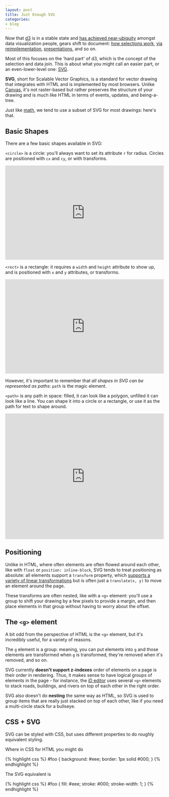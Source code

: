 ```yaml
---
layout: post
title: Just Enough SVG
categories:
- blog
---
```


Now that [d3](http://d3js.org/) is in a stable state and [has achieved near-ubiquity](https://github.com/mbostock/d3)
amongst data visualization people, gears shift to document: [how selections work](http://bost.ocks.org/mike/selection/),
[via reimplementation](http://macwright.org/mistakes/#5010465), [presentations](http://macwright.org/presentations/dcjq/),
and so on.

Most of this focuses on the 'hard part' of d3, which is the concept of
the selection and data join. This is about what you might call an easier
part, or an even-lower-level one: [SVG](http://en.wikipedia.org/wiki/Scalable_Vector_Graphics).

**SVG**, short for Scalable Vector Graphics, is a standard for vector drawing that
integrates with HTML and is implemented by most browsers. Unlike [Canvas](http://diveintohtml5.info/canvas.html),
it's not raster-based but rather preserves the structure of your drawing
and is much like HTML in terms of events, updates, and being-a-tree.

Just like [math](macwright.org/2013/03/05/math-for-pictures.html), we tend
to use a subset of SVG for most drawings: here's that.

## Basic Shapes

There are a few basic shapes available in SVG:

`<circle>` is a circle: you'll always want to set its attribute `r` for radius.
Circles are positioned with `cx` and `cy`, or with transforms.

<iframe width="100%" height="300" src="http://dabblet.com/gist/5708900" frameborder="0"></iframe>

`<rect>` is a rectangle: it requires a `width` and `height` attribute to show up,
and is positioned with `x` and `y` attributes, or transforms.

<iframe width="100%" height="300" src="http://dabblet.com/gist/5708913" frameborder="0"></iframe>

However, it's important to remember that _all shapes in SVG can be represented
as paths_: `path` is the magic element.

`<path>` is any path in space: filled, it can look like a polygon, unfilled
it can look like a line. You can shape it into a circle or a rectangle, or use
it as the path for text to shape around.

<iframe width="100%" height="400" src="http://dabblet.com/gist/5708954" frameborder="0"></iframe>

## Positioning

Unlike in HTML, where often elements are often flowed around each other, like
with `float` or `position: inline-block`, SVG tends to treat positioning
as absolute: all elements support a `transform` property, which [supports a variety of linear transformations](https://developer.mozilla.org/en-US/docs/SVG/Attribute/transform)
but is often just a `translate(x, y)` to move an element around the page.

These transforms are often nested, like with a `<g>` element: you'll use
a group to shift your drawing by a few pixels to provide a margin, and then
place elements in that group without having to worry about the offset.

## The `<g>` element

A bit odd from the perspective of HTML is the `<g>` element, but it's incredibly
useful, for a variety of reasons.

The `g` element is a group: meaning, you can put elements into `g` and those
elements are transformed when `g` is transformed, they're removed when it's
removed, and so on.

SVG currently **doesn't support z-indexes** order of elements on a page is their
order in rendering. Thus, it makes sense to have logical groups of elements
in the page - for instance, the [iD editor](http://ideditor.com/) uses
several `<g>` elements to stack roads, buildings, and rivers on top of
each other in the right order.

SVG also doesn't do **nesting** the same way as HTML, so SVG is used
to group items that are really just stacked on top of each other, like
if you need a multi-circle stack for a bullseye.

## CSS + SVG

SVG can be styled with CSS, but uses different properties to do roughly equivalent
styling.

Where in CSS for HTML you might do

{% highlight css %}
#foo {
    background: #eee;
    border: 1px solid #000;
}
{% endhighlight %}

The SVG equivalent is

{% highlight css %}
#foo {
    fill: #eee;
    stroke: #000;
    stroke-width: 1;
}
{% endhighlight %}
